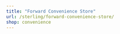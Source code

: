 ```yaml
---
title: "Forward Convenience Store"
url: /sterling/forward-convenience-store/
shop: convenience
---
```

